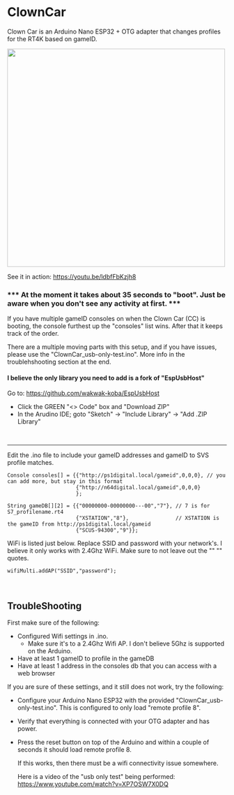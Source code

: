 # ClownCar
Clown Car is an Arduino Nano ESP32 + OTG adapter that changes profiles for the RT4K based on gameID. <br />

<img width="500" src=https://github.com/user-attachments/assets/4a560cfe-95f1-4e88-9f77-3f6dc569a9a4><br />



See it in action: https://youtu.be/ldbfFbKzjh8

### *** At the moment it takes about 35 seconds to "boot". Just be aware when you don't see any activity at first. ***

If you have multiple gameID consoles on when the Clown Car (CC) is booting, the console furthest up the "consoles" list wins. After that it keeps track of the order.

There are a multiple moving parts with this setup, and if you have issues, please use the "ClownCar_usb-only-test.ino". More info in the troublehshooting section at the end.

#### I believe the only library you need to add is a fork of "EspUsbHost"
Go to: https://github.com/wakwak-koba/EspUsbHost 
 - Click the GREEN "<> Code" box and "Download ZIP"
 - In the Arudino IDE; goto "Sketch" -> "Include Library" -> "Add .ZIP Library"

<br />

------------

Edit the .ino file to include your gameID addresses and gameID to SVS profile matches.
```
Console consoles[] = {{"http://ps1digital.local/gameid",0,0,0}, // you can add more, but stay in this format
                      {"http://n64digital.local/gameid",0,0,0}
                      };

String gameDB[][2] = {{"00000000-00000000---00","7"}, // 7 is for S7_profilename.rt4
                      {"XSTATION","8"},               // XSTATION is the gameID from http://ps1digital.local/gameid
                      {"SCUS-94300","9"}};
```
WiFi is listed just below. Replace SSID and password with your network's. I believe it only works with 2.4Ghz WiFi. Make sure to not leave out the "" "" quotes.
```
wifiMulti.addAP("SSID","password");
```
<br />

## TroubleShooting ##
First make sure of the following:
 - Configured Wifi settings in .ino.
    - Make sure it's to a 2.4Ghz Wifi AP. I don't believe 5Ghz is supported on the Arduino.
 - Have at least 1 gameID to profile in the gameDB
 - Have at least 1 address in the consoles db that you can access with a web browser

 If you are sure of these settings, and it still does not work, try the following:
  - Configure your Arduino Nano ESP32 with the provided "ClownCar_usb-only-test.ino". This is configured to only load "remote profile 8".
  - Verify that everything is connected with your OTG adapter and has power.
  - Press the reset button on top of the Arduino and within a couple of seconds it should load remote profile 8.

    If this works, then there must be a wifi connectivity issue somewhere. 

    Here is a video of the "usb only test" being performed: https://www.youtube.com/watch?v=XP7OSW7X0DQ

